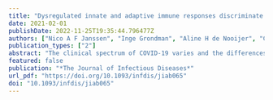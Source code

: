 ```yaml
---
title: "Dysregulated innate and adaptive immune responses discriminate disease severity in COVID-19"
date: 2021-02-01
publishDate: 2022-11-25T19:35:44.796477Z
authors: ["Nico A F Janssen", "Inge Grondman", "Aline H de Nooijer", "Collins K Boahen", "Valerie A C M Koeken", "Vasiliki Matzaraki", "Vinod Kumar", "Xuehui He", "Matthijs Kox", "Hans J P M Koenen", "Ruben L Smeets", "Irma Joosten", "Roger J M Brüggemann", "Ilse J E Kouijzer", "Hans G van der Hoeven", "Jeroen A Schouten", "Tim Frenzel", "Monique Reijers", "Wouter Hoefsloot", "Anton S M Dofferhoff", "Marjan J van Apeldoorn", "Marc J T Blaauw", "Karin Veerman", "Coen Maas", "Arjan H Schoneveld", "Imo E Hoefer", "Lennie P G Derde", "Marcel van Deuren", "Jos W M van der Meer", "Reinout van Crevel", "Evangelos J Giamarellos-Bourboulis", "Leo A B Joosten", "Michel M van den Heuvel", "Jacobien Hoogerwerf", "Quirijn de Mast", "Peter Pickkers", "Mihai G Netea", "Frank L van de Veerdonk"]
publication_types: ["2"]
abstract: "The clinical spectrum of COVID-19 varies and the differences in host response characterizing this variation have not been fully elucidated. COVID-19 disease severity correlates with an excessive pro-inflammatory immune response and profound lymphopenia. Inflammatory responses according to disease severity were explored by plasma cytokine measurements and proteomics analysis in 147 COVID-19 patients. Furthermore, peripheral blood mononuclear cell cytokine production assays and whole blood flow cytometry were performed. Results confirm a hyperinflammatory innate immune state, while highlighting hepatocyte growth factor and stem cell factor as potential biomarkers for disease severity. Clustering analysis reveals no specific inflammatory endotypes in COVID-19 patients. Functional assays reveal abrogated adaptive cytokine production (interferon-gamma, interleukin-17 and interleukin-22) and prominent T cell exhaustion in critically ill patients, whereas innate immune responses were intact or hyperresponsive. Collectively, this extensive analysis provides a comprehensive insight into the pathobiology of severe to critical COVID-19 and highlight potential biomarkers of disease severity."
featured: false
publication: "*The Journal of Infectious Diseases*"
url_pdf: "https://doi.org/10.1093/infdis/jiab065"
doi: "10.1093/infdis/jiab065"
---
```


